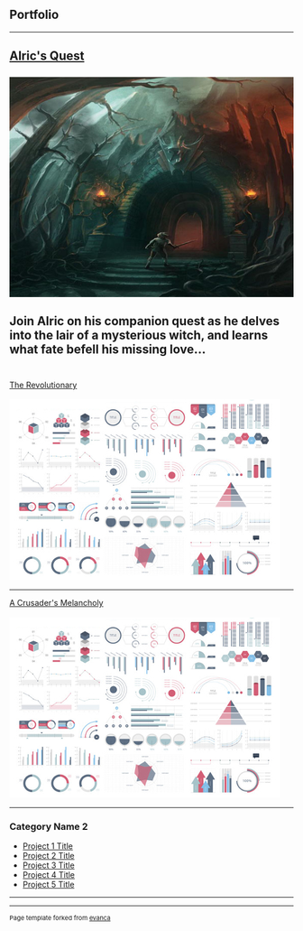 ## Portfolio

---


[Alric's Quest](samples/alrics-quest.html)
 <br><br>
<img src="images/alrics_thumbnail.jpg?raw=true"/>
 <br><br>
 Join Alric on his companion quest as he delves into the lair of a mysterious witch, and learns what fate befell his missing love...
  <br><br>
---
[The Revolutionary](samples/Short%20Story.pdf)
 <br><br>
<img src="images/dummy_thumbnail.jpg?raw=true"/>

---
[A Crusader's Melancholy](http://example.com/)
 <br><br>
<img src="images/dummy_thumbnail.jpg?raw=true"/>

---

### Category Name 2

- [Project 1 Title](http://example.com/)
- [Project 2 Title](http://example.com/)
- [Project 3 Title](http://example.com/)
- [Project 4 Title](http://example.com/)
- [Project 5 Title](http://example.com/)

---




---
<p style="font-size:11px">Page template forked from <a href="https://github.com/evanca/quick-portfolio">evanca</a></p>
<!-- Remove above link if you don't want to attibute -->
